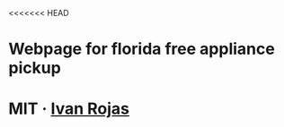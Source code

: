 <<<<<<< HEAD
# Webpage for florida free appliance pickup

MIT · [Ivan Rojas ](http://floridafreeappliancepickup.com)
=======
